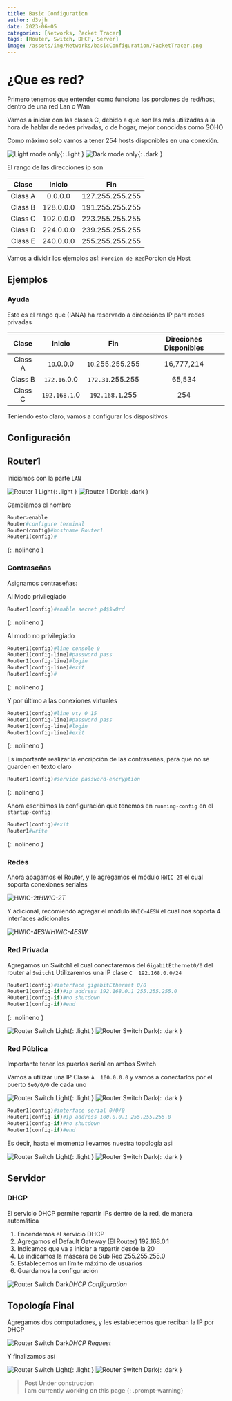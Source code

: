 ```yaml
---
title: Basic Configuration
author: d3vjh
date: 2023-06-05
categories: [Networks, Packet Tracer]
tags: [Router, Switch, DHCP, Server]
image: /assets/img/Networks/basicConfiguration/PacketTracer.png
---
```


# ¿Que es red?

Primero tenemos que entender como funciona las porciones de red/host, dentro de una red Lan o Wan

Vamos a iniciar con las clases C, debido a que son las más utilizadas a la hora de hablar de redes privadas, o de hogar, mejor conocidas como SOHO

Como máximo solo vamos a tener 254 hosts disponibles en una conexión.

![Light mode only](/assets/img/Networks/basicConfiguration/WPorciones.png){: .light }
![Dark mode only](/assets/img/Networks/basicConfiguration/DPorciones.png){: .dark }

El rango de las direcciones ip son

|  Clase  |    Inicio      |   Fin            | 
|:-------:|:--------------:|:----------------:|
|Class A  | 0.0.0.0        | 127.255.255.255  |     
|Class B  | 128.0.0.0      | 191.255.255.255  |     
|Class C  | 192.0.0.0      | 223.255.255.255  |     
|Class D  | 224.0.0.0      | 239.255.255.255  |     
|Class E  | 240.0.0.0      | 255.255.255.255  |     

Vamos a dividir los ejemplos así: `Porcion de Red`Porcion de Host

## Ejemplos

### Ayuda

Este es el rango que (IANA) ha reservado a direcciónes IP para redes privadas

|  Clase  |    Inicio      |   Fin            | Direciones Disponibles | 
|:-------:|:--------------:|:----------------:|:--:|
| Class A | `10`.0.0.0     | `10`.255.255.255 |16,777,214|
| Class B | `172.16`.0.0   | `172.31`.255.255 |65,534|
| Class C | `192.168.1`.0  | `192.168.1`.255  |254|


Teniendo esto claro, vamos a configurar los dispositivos

## Configuración

## Router1

Iniciamos con la parte `LAN`

![Router 1 Light](/assets/img/Networks/basicConfiguration/WRouter1.png){: .light }
![Router 1 Dark](/assets/img/Networks/basicConfiguration/DRouter1.png){: .dark }

Cambiamos el nombre

```python
Router>enable
Router#configure terminal
Router(config)#hostname Router1
Router1(config)#
```
{: .nolineno }

### Contraseñas

Asignamos contraseñas:

Al Modo privilegiado
```python
Router1(config)#enable secret p4$$w0rd
```
{: .nolineno }


Al modo no privilegiado

```python
Router1(config)#line console 0
Router1(config-line)#password pass
Router1(config-line)#login
Router1(config-line)#exit
Router1(config)#
```
{: .nolineno }

Y por último a las conexiones virtuales

```python
Router1(config)#line vty 0 15
Router1(config-line)#password pass
Router1(config-line)#login
Router1(config-line)#exit
```
{: .nolineno }

Es importante realizar la encripción de las contraseñas, para que no se guarden en texto claro

```python
Router1(config)#service password-encryption
```
{: .nolineno }

Ahora escribimos la configuración que tenemos en `running-config` en el `startup-config`

```python
Router1(config)#exit
Router1#write 
```
{: .nolineno }



### Redes

Ahora apagamos el Router, y le agregamos el módulo `HWIC-2T` el cual soporta conexiones seriales

![HWIC-2t](/assets/img/Networks/basicConfiguration/HWIC-2T.png)_HWIC-2T_

Y adicional, recomiendo agregar el módulo `HWIC-4ESW` el cual nos soporta 4 interfaces adicionales

![HWIC-4ESW](/assets/img/Networks/basicConfiguration/HWIC-4ESW.png)_HWIC-4ESW_

### Red Privada

Agregamos un Switch1 el cual conectaremos del `GigabitEthernet0/0` del router al `Switch1`
Utilizaremos una IP clase `C  192.168.0.0/24` 

```python
Router1(config)#interface gigabitEthernet 0/0
Router1(config-if)#ip address 192.168.0.1 255.255.255.0
ROuter1(config-if)#no shutdown
Router1(config-if)#end
```
{: .nolineno }


![Router Switch Light](/assets/img/Networks/basicConfiguration/WRouterSwitch.png){: .light }
![Router Switch Dark](/assets/img/Networks/basicConfiguration/DRouterSwitch.png){: .dark }


### Red Pública

Importante tener los puertos serial en ambos Switch

Vamos a utilizar una IP Clase `A  100.0.0.0` y vamos a conectarlos por el puerto `Se0/0/0` de cada uno


![Router Switch Light](/assets/img/Networks/basicConfiguration/WRouterSerial.png){: .light }
![Router Switch Dark](/assets/img/Networks/basicConfiguration/DRouterSerial.png){: .dark }

```python
Router1(config)#interface serial 0/0/0
Router1(config-if)#ip address 100.0.0.1 255.255.255.0
Router1(config-if)#no shutdown
Router1(config-if)#end
```

Es decir, hasta el momento llevamos nuestra topología asii

![Router Switch Light](/assets/img/Networks/basicConfiguration/WTopologia1.png){: .light }
![Router Switch Dark](/assets/img/Networks/basicConfiguration/DTopologia1.png){: .dark }


## Servidor

### DHCP

El servicio DHCP permite repartir IPs dentro de la red, de manera automática

1. Encendemos el servicio DHCP
2. Agregamos el Default Gateway (El Router) 192.168.0.1
3. Indicamos que va a iniciar a repartir desde la 20
4. Le indicamos la máscara de Sub Red 255.255.255.0
5. Establecemos un límite máximo de usuarios
6. Guardamos la configuración


![Router Switch Dark](/assets/img/Networks/basicConfiguration/DHCP.png)_DHCP Configuration_

## Topología Final

Agregamos dos computadores, y les establecemos que reciban la IP por DHCP

![Router Switch Dark](/assets/img/Networks/basicConfiguration/DHCPRequest.png)_DHCP Request_

Y finalizamos así

![Router Switch Light](/assets/img/Networks/basicConfiguration/WFinal.png){: .light }
![Router Switch Dark](/assets/img/Networks/basicConfiguration/DFinal.png){: .dark }



























> Post Under construction <br> I am currently working on this page
{: .prompt-warning}
